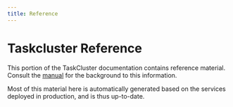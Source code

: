 ```yaml
---
title: Reference
---
```


# Taskcluster Reference

This portion of the TaskCluster documentation contains reference material.
Consult the [manual](/manual) for the background to this information.

Most of this material here is automatically generated based on the services
deployed in production, and is thus up-to-date.
